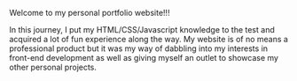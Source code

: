 Welcome to my personal portfolio website!!!

In this journey, I put my HTML/CSS/Javascript knowledge to the test and acquired a lot of fun experience along the way. My website is of no means a professional product but it was my way of dabbling into my interests in front-end development as well as giving myself an outlet to showcase my other personal projects. 

